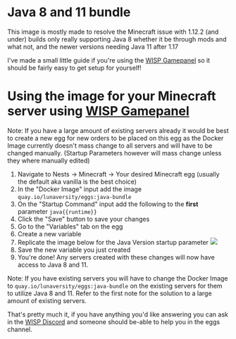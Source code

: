 # Java 8 and 11 bundle

This image is mostly made to resolve the Minecraft issue with 1.12.2 (and under) builds only really supporting Java 8 whether it be through mods and what not, and the newer versions needing Java 11 after 1.17

I've made a small little guide if you're using the [WISP Gamepanel](https://wisp.gg) so it should be fairly easy to get setup for yourself!

# Using the image for your Minecraft server using [WISP Gamepanel](https://wisp.gg)

Note: If you have a large amount of existing servers already it would be best to create a new egg for new orders to be placed on this egg as the Docker Image currently doesn't mass change to all servers and will have to be changed manually. (Startup Parameters however will mass change unless they where manually edited)

1. Navigate to Nests -> Minecraft -> Your desired Minecraft egg (usually the default aka vanilla is the best choice)
2. In the "Docker Image" input add the image `quay.io/lunaversity/eggs:java-bundle`
3. On the "Startup Command" input add the following to the **first** parameter `java{{runtime}}`
4. Click the "Save" button to save your changes
5. Go to the "Variables" tab on the egg
6. Create a new variable
7. Replicate the image below for the Java Version startup parameter
![](https://i.imgur.com/ublfGUv.png)
8. Save the new variable you just created
9. You're done! Any servers created with these changes will now have access to Java 8 and 11.

Note: If you have existing servers you will have to change the Docker Image to `quay.io/lunaversity/eggs:java-bundle` on the existing servers for them to utilize Java 8 and 11.
Refer to the first note for the solution to a large amount of existing servers.

That's pretty much it, if you have anything you'd like answering you can ask in the [WISP Discord](https://wisp.gg/discord) and someone should be-able to help you in the eggs channel.
